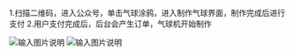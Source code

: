 1.扫描二维码，进入公众号，单击气球涂鸦，进入制作气球界面，制作完成后进行支付
2.用户支付完成后，后台会产生订单，气球机开始制作

![输入图片说明](https://foruda.gitee.com/images/1660035271952411305/屏幕截图.png "屏幕截图.png")
![输入图片说明](https://foruda.gitee.com/images/1660035283717320984/屏幕截图.png "屏幕截图.png")